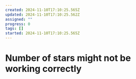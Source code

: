 ```yaml
---
created: 2024-11-10T17:10:25.565Z
updated: 2024-11-10T17:10:25.562Z
assigned: ""
progress: 0
tags: []
started: 2024-11-10T17:10:25.565Z
---
```


# Number of stars might not be working correctly

